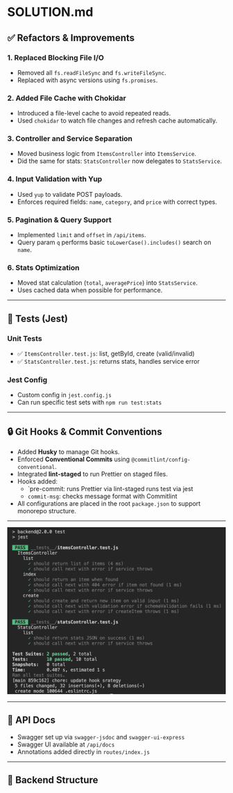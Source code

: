 # SOLUTION.md

## ✅ Refactors & Improvements

### 1. Replaced Blocking File I/O

- Removed all `fs.readFileSync` and `fs.writeFileSync`.
- Replaced with async versions using `fs.promises`.

### 2. Added File Cache with Chokidar

- Introduced a file-level cache to avoid repeated reads.
- Used `chokidar` to watch file changes and refresh cache automatically.

### 3. Controller and Service Separation

- Moved business logic from `ItemsController` into `ItemsService`.
- Did the same for stats: `StatsController` now delegates to `StatsService`.

### 4. Input Validation with Yup

- Used `yup` to validate POST payloads.
- Enforces required fields: `name`, `category`, and `price` with correct types.

### 5. Pagination & Query Support

- Implemented `limit` and `offset` in `/api/items`.
- Query param `q` performs basic `toLowerCase().includes()` search on `name`.

### 6. Stats Optimization

- Moved stat calculation (`total`, `averagePrice`) into `StatsService`.
- Uses cached data when possible for performance.

---

## 🧪 Tests (Jest)

### Unit Tests

- ✅ `ItemsController.test.js`: list, getById, create (valid/invalid)
- ✅ `StatsController.test.js`: returns stats, handles service error

### Jest Config

- Custom config in `jest.config.js`
- Can run specific test sets with `npm run test:stats`

---

## 🔒 Git Hooks & Commit Conventions

- Added **Husky** to manage Git hooks.
- Enforced **Conventional Commits** using `@commitlint/config-conventional`.
- Integrated **lint-staged** to run Prettier on staged files.
- Hooks added:
  - `pre-commit:
    runs Prettier via lint-staged
    runs test via jest
  - `commit-msg`: checks message format with Commitlint
- All configurations are placed in the root `package.json` to support monorepo structure.

---

![Preview](./resource/husky.png)

---

## 📄 API Docs

- Swagger set up via `swagger-jsdoc` and `swagger-ui-express`
- Swagger UI available at `/api/docs`
- Annotations added directly in `routes/index.js`

---

## 📁 Backend Structure
